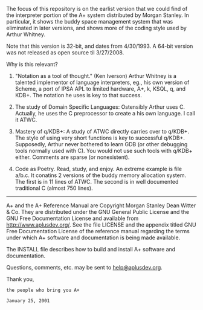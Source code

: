 The focus of this repository is on the earlist version that we could
find of the interpreter portion of the A+ system distributed by 
Morgan Stanley.  In particular, it shows the buddy space management
system that was eliminated in later versions, and shows more of the
coding style used by Arthur Whitney.

Note that this version is 32-bit, and dates from 4/30/1993.
A 64-bit version was not released as open source til 3/27/2008.

Why is this relevant?

1) "Notation as a tool of thought."  (Ken Iverson)
Arthur Whitney is a talented implementor of language interpreters, eg.,
his own version of Scheme, a port of IPSA APL to limited hardware, A+,
k, KSQL, q, and KDB+.  The notation he uses is key to that success.

2) The study of Domain Specific Languages:  Ostensibly Arthur uses C.
Actually, he uses the C preprocessor to create a his own language.
I call it ATWC.

3) Mastery of q/KDB+:  A study of ATWC directly carries over to q/KDB+.
The style of using very short functions is key to successful q/KDB+.
Supposedly, Arthur never bothered to learn GDB (or other debugging tools
normally used with C).  You would not use such tools with q/KDB+ either.
Comments are sparse (or nonexistent).

4) Code as Poetry.  Read, study, and enjoy.
An extreme example is file a/b.c.  It conatins 2 versions of the buddy
memory allocation system.  The first is in 11 lines of ATWC.
The second is in well documented traditional C (almost 750 lines).

-------------------------------------------------------------------------

A+ and the A+ Reference Manual are Copyright Morgan Stanley Dean Witter &
Co.  They are distributed under the GNU General Public License and the GNU
Free Documentation License and available from http://www.aplusdev.org/.
See the file LICENSE and the appendix titled GNU Free Documentation
License of the reference manual regarding the terms under which A+
software and documentation is being made available.

The INSTALL file describes how to build and install A+ software and
documentation.

Questions, comments, etc. may be sent to help@aplusdev.org. 

Thank you,

    the people who bring you A+

    January 25, 2001

